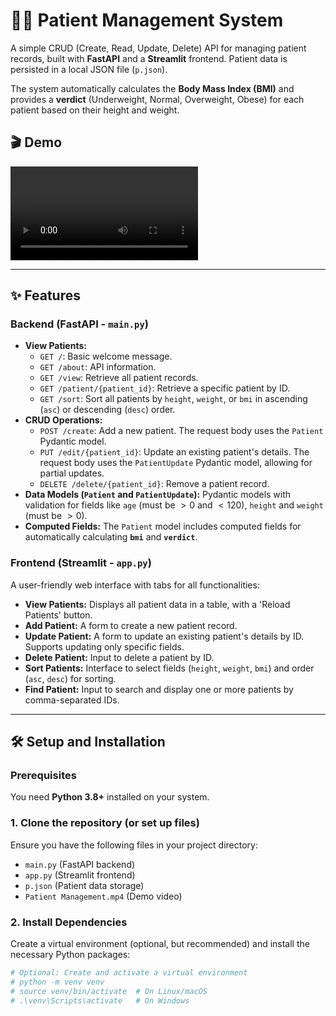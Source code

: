 # 👩‍⚕️ Patient Management System

A simple CRUD (Create, Read, Update, Delete) API for managing patient records, built with **FastAPI** and a **Streamlit** frontend. Patient data is persisted in a local JSON file (`p.json`).

The system automatically calculates the **Body Mass Index (BMI)** and provides a **verdict** (Underweight, Normal, Overweight, Obese) for each patient based on their height and weight.

## 🎬 Demo

<video src="Patient Management.mp4" controls="controls" style="max-width: 100%;"></video>

---

## ✨ Features

### Backend (FastAPI - `main.py`)

* **View Patients:**
    * `GET /`: Basic welcome message.
    * `GET /about`: API information.
    * `GET /view`: Retrieve all patient records.
    * `GET /patient/{patient_id}`: Retrieve a specific patient by ID.
    * `GET /sort`: Sort all patients by `height`, `weight`, or `bmi` in ascending (`asc`) or descending (`desc`) order.
* **CRUD Operations:**
    * `POST /create`: Add a new patient. The request body uses the `Patient` Pydantic model.
    * `PUT /edit/{patient_id}`: Update an existing patient's details. The request body uses the `PatientUpdate` Pydantic model, allowing for partial updates.
    * `DELETE /delete/{patient_id}`: Remove a patient record.
* **Data Models (`Patient` and `PatientUpdate`):** Pydantic models with validation for fields like `age` (must be $>0$ and $<120$), `height` and `weight` (must be $>0$).
* **Computed Fields:** The `Patient` model includes computed fields for automatically calculating **`bmi`** and **`verdict`**.

### Frontend (Streamlit - `app.py`)

A user-friendly web interface with tabs for all functionalities:

* **View Patients:** Displays all patient data in a table, with a 'Reload Patients' button.
* **Add Patient:** A form to create a new patient record.
* **Update Patient:** A form to update an existing patient's details by ID. Supports updating only specific fields.
* **Delete Patient:** Input to delete a patient by ID.
* **Sort Patients:** Interface to select fields (`height`, `weight`, `bmi`) and order (`asc`, `desc`) for sorting.
* **Find Patient:** Input to search and display one or more patients by comma-separated IDs.

---

## 🛠️ Setup and Installation

### Prerequisites

You need **Python 3.8+** installed on your system.

### 1. Clone the repository (or set up files)

Ensure you have the following files in your project directory:
* `main.py` (FastAPI backend)
* `app.py` (Streamlit frontend)
* `p.json` (Patient data storage)
* `Patient Management.mp4` (Demo video)

### 2. Install Dependencies

Create a virtual environment (optional, but recommended) and install the necessary Python packages:

```bash
# Optional: Create and activate a virtual environment
# python -m venv venv
# source venv/bin/activate  # On Linux/macOS
# .\venv\Scripts\activate   # On Windows

